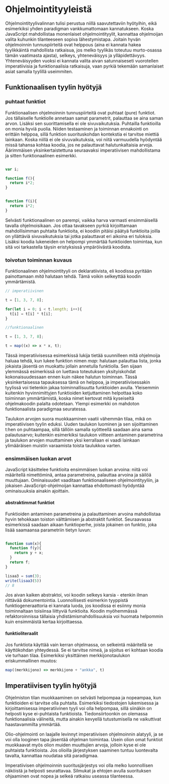 Ohjelmointityyleistä
====================

Ohjelmointityylivalinnan tulisi perustua niillä saavutettaviin hyötyihin, eikä esimerkiksi yhden paradigman vankkumattomaan kannatukseen. Koska JavaScript mahdollistaa monenlaiset ohjelmointityylit, kannattaa ohjelmoijan valita kuhunkin tilanteeseen sopiva lähestymistapa. Joitain hyvän ohjelmoinnin tunnuspiirteitä ovat helppous (aina ei kannata hakea tyylikkäintä mahdollista ratkaisua, jos melko tyylikäs toteutuu murto-osassa tämän vaatimasta ajasta), selkeys, yhteneväisyys ja ylläpidettävyys. Yhteneväisyyden vuoksi ei kannata valita aivan satunnaiseseti vuorotellen imperatiivisia ja funktionaalisia ratkaisuja, vaan pyrkiä tekemään samanlaiset asiat samalla tyylillä useimmiten.

Funktionaalisen tyylin hyötyjä
------------------------------

### puhtaat funktiot

Funktionaalisen ohjelmoinnin tunnuspiirteitä ovat puhtaat (pure) funktiot. Jos tällaiselle funktiolle annetaan samat parametrit, palauttaa se aina saman arvon. Lisäksi sen suorittamisella ei ole sivuvaikutuksia. Puhtailla funktioilla on monia hyviä puolia. Niiden testaaminen ja toiminnan ennakointi on erittäin helppoa, sillä funktion suorituskohdan kontekstia ei tarvitse miettiä lainkaan. Koska niillä ei ole sivuvaikutuksia, voi niitä varmuudella hyödyntää missä tahansa kohtaa koodia, jos ne palauttavat halutunkaltaisia arvoja. Äärimmäisen yksinkertaistettuna seuraavaksi imperatiivisen mahdollistama ja sitten funktionaalinen esimerkki.

```javascript

var i;

function f(){
  return i*2;  
}
```

``` javascript

function f(i){
  return i*2;
}
```
Selvästi funktionaalinen on parempi, vaikka harva varmasti ensimmäisellä tavalla ohjelmoisikaan. Jos ottaa tavakseen pyrkiä kirjoittamaan mahdollisimman puhtaita funktioita, ei koodiin pitäisi päätyä funktioita joilla on yllättäviä sivuvaikutuksia tai jotka palauttavat eri aikoina eri tuloksia. Lisäksi koodia lukeneiden on helpompi ymmärtää funktioiden toimintaa, kun sitä voi tarkastella täysin eristyksissä ympäröivästä koodista.

### toivotun toiminnan kuvaus

Funktionaalinen ohjelmointityyli on deklaratiivista, eli koodissa pyritään painottamaan *mitä* halutaan tehdä. Tämä voikin selkeyttää koodin ymmärtämistä.

```javascript
// imperatiivinen

t = [1, 3, 7, 8];

for(let i = 0; i < t.length; i++){
  t[i] = t[i] * t[i];
}

```

```javascript
//funktionaalinen

t = [1, 3, 7, 8];

t = map((x) => x * x, t);
```

Tässä imperatiivisessa esimerkissä lukija tietää suunnilleen mitä ohjelmoija haluaa tehdä, kun lukee funktion nimen *map*: halutaan palauttaa lista, jonka jokaista jäsentä on muokattu jollain annetulla funktiolla. Sen sijaan ylemmässä esimerkissä on luettava toteutuksen yksityiskohdat kokonaisuudessaan ennen kuin näkee halutun toiminnan. Tässä yksinkertaisessa tapauksessa tämä on helppoa, ja imperatiivisessakin tyylissä voi tietenkin jakaa toiminnallisuutta funktioiden avulla. Yleisemmin kuitenkin hyvinnimittyjen funktioiden ketjuttaminen helpottaa koko toiminnan ymmärtämistä, koska nimet kertovat mitä kyseiseltä ohjelmakoodin palalta odotetaan. Ylempi esimerkki on mahdoton funktionaalista paradigmaa seuratessa.

 Taulukon arvojen suora muokkaaminen vaatii vähemmän tilaa, mikä on imperatiivisen tyylin eduksi. Uuden taulukon luominen ja sen sijoittaminen t:hen on puhtaampaa, sillä tällöin samalla syötteellä saadaan aina sama palautusarvo; kuitenkin esimerkiksi taulukon viitteen antaminen parametrina ja taulukon arvojen muuttaminen yksi kerrallaan ei vaadi lainkaan ylimääräisen muistin varaamista toista taulukkoa varten.



### ensimmäisen luokan arvot

JavaScript käsittelee funktioita ensimmäisen luokan arvoina: niitä voi määritellä nimettöminä, antaa parametreina, palauttaa arvoina ja säilöä muuttujaan. Ominaisuudet vaaditaan funktionaaliseen ohjelmointityyliin, ja jokaisen JavaScript-ohjelmoijan kannattaa ehdottomasti hyödyntää ominaisuuksia ainakin ajoittain.

#### abstraktimmat funktiot

Funktioiden antaminen parametreina ja palauttaminen arvoina mahdollistaa hyvin tehokkaan toiston välttämisen ja abstraktit funktiot. Seuraavassa esimerkissä saadaan aikaan funktioperhe, joista jokainen on funktio, joka lisää saamaansa parametriin tietyn luvun:

```javascript

function sum(x){
  function f(y){
    return y + x;
  }
  return f;  
}

lisaa3 = sum(3);
write(lisaa3(5))
// 8
```

Jos aivan kaiken abstraktoi, voi koodin selkeys karsia - etenkin ilman riittävää dokumentointia. Luonnollisesti esimerkin tyyppistä funktiogeneraattoria ei kannata luoda, jos koodissa ei esiinny monia toiminnaltaan toisiinsa liittyviä funktioita. Koodin myöhemmässä refaktoroinnissa tällaisia yhdistämismahdollisuuksia voi huomata helpommin kuin ensimmäistä kertaa kirjoittaessa.

#### funktioliteraalit

Jos funktiota käyttää vain kerran ohjelmassa, on selkeintä määritellä se käyttökohdan yhteydessä. Se ei tarvitse nimeä, ja sijoitus eri kohtaan koodia vie turhaan tilaa. Esimerkiksi yksittäinen merkkijonotaulukon eriskummallinen muutos:

```javascript
map((merkkijono) => merkkijono + "ankka", t)
```


 Imperatiivisen tyylin hyötyjä
 -----------------------------

Ohjelmiston tilan muokkaaminen on selvästi helpompaa ja nopeampaa, kun funktioiden ei tarvitse olla puhtaita. Esimerkiksi tiedostojen lukemisessa ja kirjoittamisessa imperatiivinen tyyli voi olla helpompaa, sillä siinäkin on helposti kyse ei-puhtaista funktioista. Tiedonsiirtoonkin on olemassa funktionaalisia välineitä, mutta ainakin kevyellä tutustumisella ne vaikuttivat haastavammilta ymmärtää.

Olio-ohjelmointi on laajalle levinnyt imperatiivisen ohjelmoinnin alatyyli, ja se voi olla looginen tapa jäsentää ohjelman toimintaa. Usein olion omat funktiot muokkaavat myös olion muiden muuttujien arvoja, jolloin kyse ei ole puhtaista funktioista. Jos olioilla järjestyksen saaminen tuntuu luontevalta tavalta, kannattaa noudataa sitä paradigmaa.

 Imperatiivisen ohjelmoinnin suoritusjärjestys voi olla melko luonnollisen näköistä ja helposti seurattavaa. Silmukat ja ehtojen avulla suorituksen ohjaaminen ovat nopea ja selkeä ratkaisu useassa tilanteessa.
